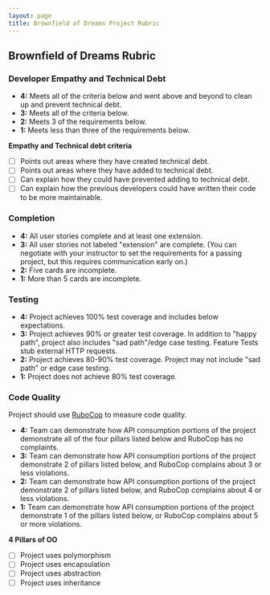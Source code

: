 ```yaml
---
layout: page
title: Brownfield of Dreams Project Rubric
---
```


## Brownfield of Dreams Rubric

### Developer Empathy and Technical Debt

- **4:** Meets all of the criteria below and went above and beyond to clean up and prevent technical debt.
- **3:** Meets all of the criteria below.
- **2:** Meets 3 of the requirements below.
- **1:** Meets less than three of the requirements below.

**Empathy and Technical debt criteria**
- [ ] Points out areas where they have created technical debt.
- [ ] Points out areas where they have added to technical debt.
- [ ] Can explain how they could have prevented adding to technical debt.
- [ ] Can explain how the previous developers could have written their code to be more maintainable.

### Completion

- **4:** All user stories complete and at least one extension.
- **3:** All user stories not labeled "extension" are complete. (You can negotiate with your instructor to set the requirements for a passing project, but this requires communication early on.)
- **2:** Five cards are incomplete.
- **1:** More than 5 cards are incomplete.

### Testing

* **4:** Project achieves 100% test coverage and includes below expectations.
* **3:** Project achieves 90% or greater test coverage. In addition to "happy path", project also includes "sad path"/edge case testing. Feature Tests stub external HTTP requests.
* **2:** Project achieves 80-90% test coverage. Project may not include "sad path" or edge case testing.
* **1:** Project does not achieve 80% test coverage.

### Code Quality

Project should use [RuboCop](https://github.com/rubocop-hq/rubocop) to measure code quality.

- **4:** Team can demonstrate how API consumption portions of the project demonstrate all of the four pillars listed below and RuboCop has no complaints.
- **3:** Team can demonstrate how API consumption portions of the project demonstrate 2 of pillars listed below, and RuboCop complains about 3 or less violations.
- **2:** Team can demonstrate how API consumption portions of the project demonstrate 2 of pillars listed below, and RuboCop complains about 4 or less violations.
- **1:** Team can demonstrate how API consumption portions of the project demonstrate 1 of the pillars listed below, or RuboCop complains about 5 or more violations.

**4 Pillars of OO**

- [ ] Project uses polymorphism
- [ ] Project uses encapsulation
- [ ] Project uses abstraction
- [ ] Project uses inheritance
